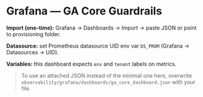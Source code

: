 # Grafana — GA Core Guardrails

**Import (one-time):** Grafana → Dashboards → Import → paste JSON or point to provisioning folder.

**Datasource:** set Prometheus datasource UID env var `DS_PROM` (Grafana → Datasources → UID).

**Variables:** this dashboard expects `env` and `tenant` labels on metrics.

> To use an attached JSON instead of the minimal one here, overwrite
> `observability/grafana/dashboards/ga_core_dashboard.json` with your file.


